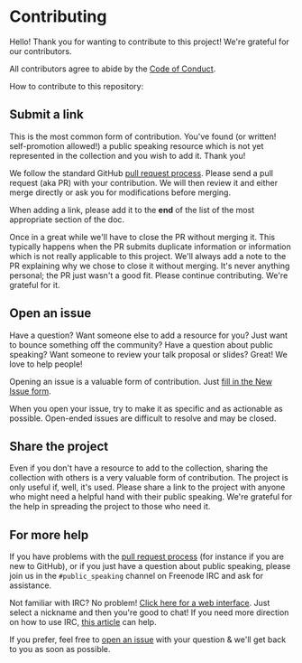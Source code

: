 # Contributing

Hello! Thank you for wanting to contribute to this project! We're grateful for our contributors.

All contributors agree to abide by the [Code of Conduct](./CODEOFCONDUCT.md).

How to contribute to this repository:

## Submit a link

This is the most common form of contribution. You've found (or written! self-promotion allowed!) a public speaking resource which is not yet represented in the collection and you wish to add it. Thank you!

We follow the standard GitHub [pull request process](https://help.github.com/articles/creating-a-pull-request/). Please send a pull request (aka PR) with your contribution. We will then review it and either merge directly or ask you for modifications before merging.

When adding a link, please add it to the **end** of the list of the most appropriate section of the doc.

Once in a great while we'll have to close the PR without merging it. This typically happens when the PR submits duplicate information or information which is not really applicable to this project. We'll always add a note to the PR explaining why we chose to close it without merging. It's never anything personal; the PR just wasn't a good fit. Please continue contributing. We're grateful for it.

## Open an issue

Have a question? Want someone else to add a resource for you? Just want to bounce something off the community? Have a question about public speaking? Want someone to review your talk proposal or slides? Great! We love to help people!

Opening an issue is a valuable form of contribution. Just [fill in the New Issue form](https://github.com/vmbrasseur/Public_Speaking/issues/new).

When you open your issue, try to make it as specific and as actionable as possible. Open-ended issues are difficult to resolve and may be closed.

## Share the project

Even if you don't have a resource to add to the collection, sharing the collection with others is a very valuable form of contribution. The project is only useful if, well, it's used. Please share a link to the project with anyone who might need a helpful hand with their public speaking. We're grateful for the help in spreading the project to those who need it.

## For more help

If you have problems with the [pull request process](https://help.github.com/articles/creating-a-pull-request/) (for instance if you are new to GitHub), or if you just have a question about public speaking, please join us in the `#public_speaking` channel on Freenode IRC and ask for assistance.

Not familiar with IRC? No problem! [Click here for a web interface](https://webchat.freenode.net/?channels=%23public_speaking). Just select a nickname and then you're good to chat! If you need more direction on how to use IRC, [this article](https://opensource.com/life/16/6/irc) can help.

If you prefer, feel free to [open an issue](https://github.com/vmbrasseur/Public_Speaking/issues/new) with your question & we'll get back to you as soon as possible.
